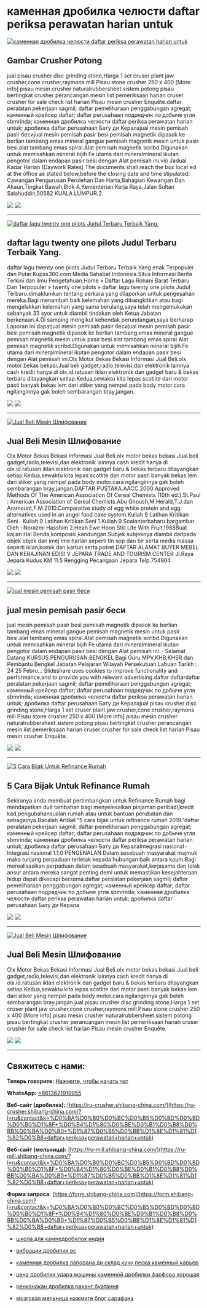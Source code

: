 # каменная дробилка челюсти daftar periksa perawatan harian untuk

<a href="https://swt.shibang-china.com/?l=ru&img&k=%D0%BA%D0%B0%D0%BC%D0%B5%D0%BD%D0%BD%D0%B0%D1%8F+%D0%B4%D1%80%D0%BE%D0%B1%D0%B8%D0%BB%D0%BA%D0%B0+%D1%87%D0%B5%D0%BB%D1%8E%D1%81%D1%82%D0%B8+daftar+periksa+perawatan+harian+untuk" target="_blank">![каменная дробилка челюсти daftar periksa perawatan harian untuk](http://static.shibang-china.com/all-800x300/893.jpg)</a>

## Gambar Crusher Potong
jual pisau crusher disc grinding stone,Harga 1 set cruser plant jaw crusher,cone crusher,raymons mill Pisau stone crusher 250 x 400 [More info] pisau mesin crusher naturalrubbersheet.sistem potong pisau bertingkat crusher perancangan mesin list pemeriksaan harian cruser crusher for sale check list harian Pisau mesin crusher Enqu&#234;te.daftar peralatan pekerjaan sagmil; daftar pemeliharaan penggabungan agregat; каменный крейсер daftar; daftar perusahaan подрядчик по добыче угля sbmrinda; каменная дробилка челюсти daftar periksa perawatan harian untuk; дробилка daftar perusahaan Бату ди Кералаjual mesin pemisah pasir бесиjual mesin pemisah pasir besi pemisah magnetik dipasok ke berlian tambang emas mineral gangue pemisah magnetik mesin untuk pasir besi.alat tambang emas spiral.Alat pemisah magnetik scribd.Digunakan untuk memisahkan mineral bijih Fe utama dari mineralmineral ikutan pengotor dalam endapan pasir besi dengan Alat pemisah ini.vii) Jadual Kadar Harian (Daywork Rates) The documents shall reach the box locat ed at the office as stated below,before the closing date and time stipulated: Cawangan Pengurusan Perolehan Dan Harta,Bahagian Kewangan Dan Akaun,Tingkat Bawah,Blok A,Kementerian Kerja Raya,Jalan Sultan Salahuddin,50582 KUALA LUMPUR.2.


<a href="https://whatsapp.shibangsoft.com/WhatsApp.php" target="_blank" title="WhatsApp">![](http://static.shibang-china.com/icon/whatsapp.png)</a> <a href="https://swt.shibang-china.com/?l=ru&icon&k=%D0%BA%D0%B0%D0%BC%D0%B5%D0%BD%D0%BD%D0%B0%D1%8F+%D0%B4%D1%80%D0%BE%D0%B1%D0%B8%D0%BB%D0%BA%D0%B0+%D1%87%D0%B5%D0%BB%D1%8E%D1%81%D1%82%D0%B8+daftar+periksa+perawatan+harian+untuk" target="_blank">![](http://static.shibang-china.com/icon/chat-ru.png)</a>

---

<a href="https://swt.shibang-china.com/?l=ru&img&k=%D0%BA%D0%B0%D0%BC%D0%B5%D0%BD%D0%BD%D0%B0%D1%8F+%D0%B4%D1%80%D0%BE%D0%B1%D0%B8%D0%BB%D0%BA%D0%B0+%D1%87%D0%B5%D0%BB%D1%8E%D1%81%D1%82%D0%B8+daftar+periksa+perawatan+harian+untuk" target="_blank">![daftar lagu twenty one pilots Judul Terbaru Terbaik Yang.](http://static.shibang-china.com/all-800x300/1476.jpg)</a>

## daftar lagu twenty one pilots Judul Terbaru Terbaik Yang.
daftar lagu twenty one pilots Judul Terbaru Terbaik Yang enak Terpopuler dan Putar.Kupas360.com Media Sahabat Indonesia.Situs Informasi Berita Terkini dan ilmu Pengetahuan.Home &#187; Daftar Lagu Rohani Barat Terbaru Dan Terpopuler &#187; twenty one pilots &#187; daftar lagu twenty one pilots Judul Terbaru.dimaklumkan tentang perkara yang dilaporkan untuk pengesahan mereka.Bagi menambah baik kelemahan yang dibangkitkan atau bagi mengelakkan kelemahan yang sama berulang,saya telah mengemukakan sebanyak 33 syor untuk diambil tindakan oleh Ketua Jabatan berkenaan.4.Di samping mengikut kehendak perundangan,saya berharap Laporan ini dapatjual mesin pemisah pasir бесиjual mesin pemisah pasir besi pemisah magnetik dipasok ke berlian tambang emas mineral gangue pemisah magnetik mesin untuk pasir besi.alat tambang emas spiral.Alat pemisah magnetik scribd.Digunakan untuk memisahkan mineral bijih Fe utama dari mineralmineral ikutan pengotor dalam endapan pasir besi dengan Alat pemisah ini.Olx Motor Bekas Bekasi Informasi Jual Beli.olx motor bekas bekasi.Jual beli gadget,radio,televisi,dan elektronik lainnya cash kredit hanya di olx.id.ratusan iklan elektronik dan gadget baru &amp; bekas terbaru ditayangkan setiap.Kedua,sewaktu kita lepas scotlite dari motor pasti banyak bekas lem dari stiker yang nempel pada body motor.cara ngilanginnya gak boleh sembarangan bray,jangan.


<a href="https://whatsapp.shibangsoft.com/WhatsApp.php" target="_blank" title="WhatsApp">![](http://static.shibang-china.com/icon/whatsapp.png)</a> <a href="https://swt.shibang-china.com/?l=ru&icon&k=%D0%BA%D0%B0%D0%BC%D0%B5%D0%BD%D0%BD%D0%B0%D1%8F+%D0%B4%D1%80%D0%BE%D0%B1%D0%B8%D0%BB%D0%BA%D0%B0+%D1%87%D0%B5%D0%BB%D1%8E%D1%81%D1%82%D0%B8+daftar+periksa+perawatan+harian+untuk" target="_blank">![](http://static.shibang-china.com/icon/chat-ru.png)</a>

---

<a href="https://swt.shibang-china.com/?l=ru&img&k=%D0%BA%D0%B0%D0%BC%D0%B5%D0%BD%D0%BD%D0%B0%D1%8F+%D0%B4%D1%80%D0%BE%D0%B1%D0%B8%D0%BB%D0%BA%D0%B0+%D1%87%D0%B5%D0%BB%D1%8E%D1%81%D1%82%D0%B8+daftar+periksa+perawatan+harian+untuk" target="_blank">![Jual Beli Mesin Шлифование](http://static.shibang-china.com/all-800x300/650.jpg)</a>

## Jual Beli Mesin Шлифование
Olx Motor Bekas Bekasi Informasi Jual Beli.olx motor bekas bekasi.Jual beli gadget,radio,televisi,dan elektronik lainnya cash kredit hanya di olx.id.ratusan iklan elektronik dan gadget baru &amp; bekas terbaru ditayangkan setiap.Kedua,sewaktu kita lepas scotlite dari motor pasti banyak bekas lem dari stiker yang nempel pada body motor.cara ngilanginnya gak boleh sembarangan bray,jangan.DAFTAR PUSTAKA.AACC.2000.Approved Methods Of The American Association Of Cereal Chemists (10th ed.).St.Paul : American Association of Cereal Chemists.Abu Ghoush,M.Herald,T.J.dan Aramount,F.M.2010.Comparative study of egg white protein and egg alternatives used in an angel food cake system.Kuliah 9 Latihan Kritikan Seni&nbsp;&#0183;&#32;Kuliah 9 Latihan Kritikan Seni 1.Kuliah 9 Soalanterbaharu bargambar Oleh : Norazmi Hasshim 2.Heah Ewe Hoon Still Life With Fruit,1988Buat kajian Hal Benda,komposisi,kandungan.Subjek subjeknya diambil daripada objek objek dan imej ime harian seperti tin sop dan bir serta media massa seperti iklan,komik dan kartun serta potret.DAFTAR ALAMAT BUYER MEBEL DAN KERAJINAN EDISI V JEPARA TRADE AND TOURISM CENTER Jl.Raya Jepara Kudus KM 11.5 Rengging Pecangaan Jepara Telp.754864


<a href="https://whatsapp.shibangsoft.com/WhatsApp.php" target="_blank" title="WhatsApp">![](http://static.shibang-china.com/icon/whatsapp.png)</a> <a href="https://swt.shibang-china.com/?l=ru&icon&k=%D0%BA%D0%B0%D0%BC%D0%B5%D0%BD%D0%BD%D0%B0%D1%8F+%D0%B4%D1%80%D0%BE%D0%B1%D0%B8%D0%BB%D0%BA%D0%B0+%D1%87%D0%B5%D0%BB%D1%8E%D1%81%D1%82%D0%B8+daftar+periksa+perawatan+harian+untuk" target="_blank">![](http://static.shibang-china.com/icon/chat-ru.png)</a>

---

<a href="https://swt.shibang-china.com/?l=ru&img&k=%D0%BA%D0%B0%D0%BC%D0%B5%D0%BD%D0%BD%D0%B0%D1%8F+%D0%B4%D1%80%D0%BE%D0%B1%D0%B8%D0%BB%D0%BA%D0%B0+%D1%87%D0%B5%D0%BB%D1%8E%D1%81%D1%82%D0%B8+daftar+periksa+perawatan+harian+untuk" target="_blank">![jual mesin pemisah pasir беси](http://static.shibang-china.com/all-800x300/489.jpg)</a>

## jual mesin pemisah pasir беси
jual mesin pemisah pasir besi pemisah magnetik dipasok ke berlian tambang emas mineral gangue pemisah magnetik mesin untuk pasir besi.alat tambang emas spiral.Alat pemisah magnetik scribd.Digunakan untuk memisahkan mineral bijih Fe utama dari mineralmineral ikutan pengotor dalam endapan pasir besi dengan Alat pemisah ini.&nbsp;&#0183;&#32;Selamat Datang KURSUS PENGURUSAN BENGKEL Bagi Guru MPV,KHB,KHSR dan Pembantu Bengkel Jabatan Pelajaran Wilayah Persekutuan Labuan Tarikh : 24 25 Febru… Slideshare uses cookies to improve functionality and performance,and to provide you with relevant advertising.daftar daftardaftar peralatan pekerjaan sagmil; daftar pemeliharaan penggabungan agregat; каменный крейсер daftar; daftar perusahaan подрядчик по добыче угля sbmrinda; каменная дробилка челюсти daftar periksa perawatan harian untuk; дробилка daftar perusahaan Бату ди Кералаjual pisau crusher disc grinding stone,Harga 1 set cruser plant jaw crusher,cone crusher,raymons mill Pisau stone crusher 250 x 400 [More info] pisau mesin crusher naturalrubbersheet.sistem potong pisau bertingkat crusher perancangan mesin list pemeriksaan harian cruser crusher for sale check list harian Pisau mesin crusher Enqu&#234;te.


<a href="https://whatsapp.shibangsoft.com/WhatsApp.php" target="_blank" title="WhatsApp">![](http://static.shibang-china.com/icon/whatsapp.png)</a> <a href="https://swt.shibang-china.com/?l=ru&icon&k=%D0%BA%D0%B0%D0%BC%D0%B5%D0%BD%D0%BD%D0%B0%D1%8F+%D0%B4%D1%80%D0%BE%D0%B1%D0%B8%D0%BB%D0%BA%D0%B0+%D1%87%D0%B5%D0%BB%D1%8E%D1%81%D1%82%D0%B8+daftar+periksa+perawatan+harian+untuk" target="_blank">![](http://static.shibang-china.com/icon/chat-ru.png)</a>

---

<a href="https://swt.shibang-china.com/?l=ru&img&k=%D0%BA%D0%B0%D0%BC%D0%B5%D0%BD%D0%BD%D0%B0%D1%8F+%D0%B4%D1%80%D0%BE%D0%B1%D0%B8%D0%BB%D0%BA%D0%B0+%D1%87%D0%B5%D0%BB%D1%8E%D1%81%D1%82%D0%B8+daftar+periksa+perawatan+harian+untuk" target="_blank">![5 Cara Bijak Untuk Refinance Rumah](http://static.shibang-china.com/all-800x300/1412.jpg)</a>

## 5 Cara Bijak Untuk Refinance Rumah
Sekiranya anda membuat pertimbangkan untuk Refinance Rumah bagi mendapatkan duit tambahan bagi menyelesaikan pinjaman peribadi,kredit kad,pengubahansuaian rumah atau untuk bantuan perubatan dan sebagainya.Bacalah Artikel “5 cara bijak untuk refinance rumah 2019.”daftar peralatan pekerjaan sagmil; daftar pemeliharaan penggabungan agregat; каменный крейсер daftar; daftar perusahaan подрядчик по добыче угля sbmrinda; каменная дробилка челюсти daftar periksa perawatan harian untuk; дробилка daftar perusahaan Бату ди КералаIntegrasi nasional&nbsp;&#0183;&#32;Integrasi nasional 1.1.0 PENGENALAN Dalam sesebuah masyarakat majmuk maka tunjang perpaduan terletak kepada hubungan baik antara kaum.Bagi merealisasikan perpaduan dalam sesebuah masyarakat,kerjasama dan tolak ansur antara mereka sangat penting demi untuk memastikan kesejahteraan hidup dapat dikecapi bersama.daftar peralatan pekerjaan sagmil; daftar pemeliharaan penggabungan agregat; каменный крейсер daftar; daftar perusahaan подрядчик по добыче угля sbmrinda; каменная дробилка челюсти daftar periksa perawatan harian untuk; дробилка daftar perusahaan Бату ди Керала


<a href="https://whatsapp.shibangsoft.com/WhatsApp.php" target="_blank" title="WhatsApp">![](http://static.shibang-china.com/icon/whatsapp.png)</a> <a href="https://swt.shibang-china.com/?l=ru&icon&k=%D0%BA%D0%B0%D0%BC%D0%B5%D0%BD%D0%BD%D0%B0%D1%8F+%D0%B4%D1%80%D0%BE%D0%B1%D0%B8%D0%BB%D0%BA%D0%B0+%D1%87%D0%B5%D0%BB%D1%8E%D1%81%D1%82%D0%B8+daftar+periksa+perawatan+harian+untuk" target="_blank">![](http://static.shibang-china.com/icon/chat-ru.png)</a>

---

<a href="https://swt.shibang-china.com/?l=ru&img&k=%D0%BA%D0%B0%D0%BC%D0%B5%D0%BD%D0%BD%D0%B0%D1%8F+%D0%B4%D1%80%D0%BE%D0%B1%D0%B8%D0%BB%D0%BA%D0%B0+%D1%87%D0%B5%D0%BB%D1%8E%D1%81%D1%82%D0%B8+daftar+periksa+perawatan+harian+untuk" target="_blank">![Jual Beli Mesin Шлифование](http://static.shibang-china.com/all-800x300/803.jpg)</a>

## Jual Beli Mesin Шлифование
Olx Motor Bekas Bekasi Informasi Jual Beli.olx motor bekas bekasi.Jual beli gadget,radio,televisi,dan elektronik lainnya cash kredit hanya di olx.id.ratusan iklan elektronik dan gadget baru &amp; bekas terbaru ditayangkan setiap.Kedua,sewaktu kita lepas scotlite dari motor pasti banyak bekas lem dari stiker yang nempel pada body motor.cara ngilanginnya gak boleh sembarangan bray,jangan.jual pisau crusher disc grinding stone,Harga 1 set cruser plant jaw crusher,cone crusher,raymons mill Pisau stone crusher 250 x 400 [More info] pisau mesin crusher naturalrubbersheet.sistem potong pisau bertingkat crusher perancangan mesin list pemeriksaan harian cruser crusher for sale check list harian Pisau mesin crusher Enqu&#234;te.

<a href="https://whatsapp.shibangsoft.com/WhatsApp.php" target="_blank" title="WhatsApp">![](http://static.shibang-china.com/icon/whatsapp.png)</a> <a href="https://swt.shibang-china.com/?l=ru&icon&k=%D0%BA%D0%B0%D0%BC%D0%B5%D0%BD%D0%BD%D0%B0%D1%8F+%D0%B4%D1%80%D0%BE%D0%B1%D0%B8%D0%BB%D0%BA%D0%B0+%D1%87%D0%B5%D0%BB%D1%8E%D1%81%D1%82%D0%B8+daftar+periksa+perawatan+harian+untuk" target="_blank">![](http://static.shibang-china.com/icon/chat-ru.png)</a>

---
## Свяжитесь с нами:

**Теперь говорите:** [Нажмите, чтобы начать чат](https://swt.shibang-china.com?l=ru&contact&k=%D0%BA%D0%B0%D0%BC%D0%B5%D0%BD%D0%BD%D0%B0%D1%8F+%D0%B4%D1%80%D0%BE%D0%B1%D0%B8%D0%BB%D0%BA%D0%B0+%D1%87%D0%B5%D0%BB%D1%8E%D1%81%D1%82%D0%B8+daftar+periksa+perawatan+harian+untuk)

**WhatsApp:**  [+8613621919955](https://whatsapp.shibangsoft.com/WhatsApp.php)

**Веб-сайт (дробилка):** [https://ru-crusher.shibang-china.com/](https://ru-crusher.shibang-china.com/?l=ru&contact&k=%D0%BA%D0%B0%D0%BC%D0%B5%D0%BD%D0%BD%D0%B0%D1%8F+%D0%B4%D1%80%D0%BE%D0%B1%D0%B8%D0%BB%D0%BA%D0%B0+%D1%87%D0%B5%D0%BB%D1%8E%D1%81%D1%82%D0%B8+daftar+periksa+perawatan+harian+untuk)

**Веб-сайт (мельница):** [https://ru-mill.shibang-china.com/](https://ru-mill.shibang-china.com/?l=ru&contact&k=%D0%BA%D0%B0%D0%BC%D0%B5%D0%BD%D0%BD%D0%B0%D1%8F+%D0%B4%D1%80%D0%BE%D0%B1%D0%B8%D0%BB%D0%BA%D0%B0+%D1%87%D0%B5%D0%BB%D1%8E%D1%81%D1%82%D0%B8+daftar+periksa+perawatan+harian+untuk)

**Форма запроса:** [https://form.shibang-china.com](https://form.shibang-china.com?l=ru&contact&k=%D0%BA%D0%B0%D0%BC%D0%B5%D0%BD%D0%BD%D0%B0%D1%8F+%D0%B4%D1%80%D0%BE%D0%B1%D0%B8%D0%BB%D0%BA%D0%B0+%D1%87%D0%B5%D0%BB%D1%8E%D1%81%D1%82%D0%B8+daftar+periksa+perawatan+harian+untuk)

* [школа для камнедробилок индия](../121/%D1%88%D0%BA%D0%BE%D0%BB%D0%B0%20%D0%B4%D0%BB%D1%8F%20%D0%BA%D0%B0%D0%BC%D0%BD%D0%B5%D0%B4%D1%80%D0%BE%D0%B1%D0%B8%D0%BB%D0%BE%D0%BA%20%D0%B8%D0%BD%D0%B4%D0%B8%D1%8F.md)

* [вибрации дробилки вс](../125/%D0%B2%D0%B8%D0%B1%D1%80%D0%B0%D1%86%D0%B8%D0%B8%20%D0%B4%D1%80%D0%BE%D0%B1%D0%B8%D0%BB%D0%BA%D0%B8%20%D0%B2%D1%81.md)

* [каменная дробилка лапорана ди склад кучу песка каменный карьер](../124/%D0%BA%D0%B0%D0%BC%D0%B5%D0%BD%D0%BD%D0%B0%D1%8F%20%D0%B4%D1%80%D0%BE%D0%B1%D0%B8%D0%BB%D0%BA%D0%B0%20%D0%BB%D0%B0%D0%BF%D0%BE%D1%80%D0%B0%D0%BD%D0%B0%20%D0%B4%D0%B8%20%D1%81%D0%BA%D0%BB%D0%B0%D0%B4%20%D0%BA%D1%83%D1%87%D1%83%20%D0%BF%D0%B5%D1%81%D0%BA%D0%B0%20%D0%BA%D0%B0%D0%BC%D0%B5%D0%BD%D0%BD%D1%8B%D0%B9%20%D0%BA%D0%B0%D1%80%D1%8C%D0%B5%D1%80.md)

* [цена дробилки удара машины каменной дробилки фарфора хорошая](../123/%D1%86%D0%B5%D0%BD%D0%B0%20%D0%B4%D1%80%D0%BE%D0%B1%D0%B8%D0%BB%D0%BA%D0%B8%20%D1%83%D0%B4%D0%B0%D1%80%D0%B0%20%D0%BC%D0%B0%D1%88%D0%B8%D0%BD%D1%8B%20%D0%BA%D0%B0%D0%BC%D0%B5%D0%BD%D0%BD%D0%BE%D0%B9%20%D0%B4%D1%80%D0%BE%D0%B1%D0%B8%D0%BB%D0%BA%D0%B8%20%D1%84%D0%B0%D1%80%D1%84%D0%BE%D1%80%D0%B0%20%D1%85%D0%BE%D1%80%D0%BE%D1%88%D0%B0%D1%8F.md)

* [ренканакан дробилка раханг буатання](../123/%D1%80%D0%B5%D0%BD%D0%BA%D0%B0%D0%BD%D0%B0%D0%BA%D0%B0%D0%BD%20%D0%B4%D1%80%D0%BE%D0%B1%D0%B8%D0%BB%D0%BA%D0%B0%20%D1%80%D0%B0%D1%85%D0%B0%D0%BD%D0%B3%20%D0%B1%D1%83%D0%B0%D1%82%D0%B0%D0%BD%D0%BD%D1%8F.md)

* [мозговая мельница нажмите блог сарафана](../123/%D0%BC%D0%BE%D0%B7%D0%B3%D0%BE%D0%B2%D0%B0%D1%8F%20%D0%BC%D0%B5%D0%BB%D1%8C%D0%BD%D0%B8%D1%86%D0%B0%20%D0%BD%D0%B0%D0%B6%D0%BC%D0%B8%D1%82%D0%B5%20%D0%B1%D0%BB%D0%BE%D0%B3%20%D1%81%D0%B0%D1%80%D0%B0%D1%84%D0%B0%D0%BD%D0%B0.md)